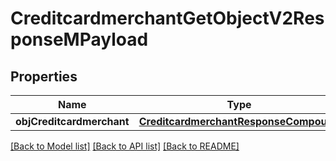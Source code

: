 # CreditcardmerchantGetObjectV2ResponseMPayload

## Properties
Name | Type | Description | Notes
------------ | ------------- | ------------- | -------------
**objCreditcardmerchant** | [**CreditcardmerchantResponseCompound**](CreditcardmerchantResponseCompound.md) |  | 

[[Back to Model list]](../README.md#documentation-for-models) [[Back to API list]](../README.md#documentation-for-api-endpoints) [[Back to README]](../README.md)


